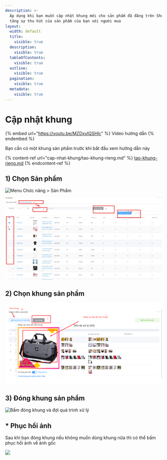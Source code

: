 ```yaml
---
description: >-
  Áp dụng khi bạn muốn cập nhật khung mới cho sản phẩm đã đăng trên Shopee. Giúp
  tăng sự thu hút của sản phẩm của bạn với người mua
layout:
  width: default
  title:
    visible: true
  description:
    visible: true
  tableOfContents:
    visible: true
  outline:
    visible: true
  pagination:
    visible: true
  metadata:
    visible: true
---
```


# Cập nhật khung

{% embed url="https://youtu.be/MZDxyIQSHlc" %}
Video hướng dẫn
{% endembed %}

Bạn cần có một khung sản phẩm trước khi bắt đầu xem hướng dẫn này

{% content-ref url="cap-nhat-khung/tao-khung-rieng.md" %}
[tao-khung-rieng.md](cap-nhat-khung/tao-khung-rieng.md)
{% endcontent-ref %}

## 1) Chọn Sản phẩm

![Menu Chức năng > Sản Phẩm](https://firebasestorage.googleapis.com/v0/b/gitbook-x-prod.appspot.com/o/spaces%2F-MgV0FZZTwTQwlMCjc86%2Fuploads%2FCrhGxkEsZGqtqWPCbYkB%2Ffile.png?alt=media)

![Chọn Shop  > Tìm sản phẩm > Chọn sản phẩm > Chỉnh ảnh hàng loạt](<../../.gitbook/assets/image (37).png>)

## **2) Chọn khung sản phẩm**

![Chọn Khung > Nhấp vào ảnh > Tải khung lên > Đóng khung mới](<../../.gitbook/assets/image (38).png>)

## **3) Đóng khung sản phẩm**

![Bấm đóng khung và đợi quá trình xử lý](https://firebasestorage.googleapis.com/v0/b/gitbook-x-prod.appspot.com/o/spaces%2F-MgV0FZZTwTQwlMCjc86%2Fuploads%2FH20d3UF1hvKiWQPkzsAc%2Ffile.png?alt=media)

## \* Phục hồi ảnh

Sau khi bạn đóng khung nếu không muồn dùng khung nữa thì có thể bấm phục hồi ảnh về ảnh gốc

![](https://firebasestorage.googleapis.com/v0/b/gitbook-x-prod.appspot.com/o/spaces%2F-MgV0FZZTwTQwlMCjc86%2Fuploads%2FwydMmfAFm8pwaFphNeXO%2Ffile.png?alt=media)
